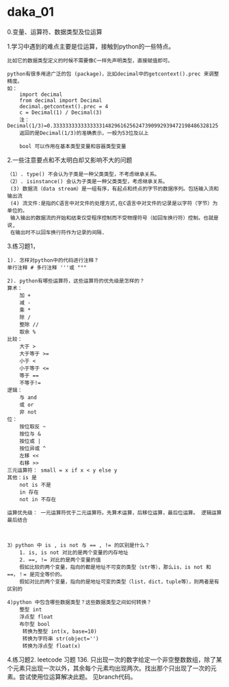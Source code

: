 # daka_01
0.变量、运算符、数据类型及位运算

1.学习中遇到的难点主要是位运算，接触到python的一些特点。

    比如它的数据类型定义的时候不需要像C一样先声明类型，直接赋值即可。

    python有很多用途广泛的包 (package)，比如decimal中的getcontext().prec 来调整精度。
    如：
        import decimal
        from decimal import Decimal
        decimal.getcontext().prec = 4
        c = Decimal(1) / Decimal(3)
        注：Decimal(1/3)=0.333333333333333314829616256247390992939472198486328125
        返回的是Decimal(1/3)的准确表示，一般为53位及以上

        bool 可以作用在基本类型变量和容器类型变量

    
2.一些注意要点和不太明白却又影响不大的问题

    （1）. type() 不会认为子类是一种父类类型，不考虑继承关系。
    （2）. isinstance() 会认为子类是一种父类类型，考虑继承关系。
     (3) 数据流（data stream）是一组有序，有起点和终点的字节的数据序列。包括输入流和输出流
     (4) 流文件:是指的C语言中对文件的处理方式,在C语言中对文件的记录是以字符（字节）为单位的。
     输入输出的数据流的开始和结束仅受程序控制而不受物理符号（如回车换行符）控制。也就是说,
     在输出时不以回车换行符作为记录的间隔.

3.练习题1，

    1). 怎样对python中的代码进行注释？
    单行注释 # 多行注释 '''或 """

    2). python有哪些运算符，这些运算符的优先级是怎样的？
    算术：
        加 + 
        减 -
        乘 *
        除 /
        整除 //
        取余 %
    比较：
        大于 > 
        大于等于 >= 
        小于 < 
        小于等于 <=
        等于 == 
        不等于!=  
    逻辑：
        与 and
        或 or
        非 not
    位：
        按位取反 ~
        按位与 & 
        按位或 | 
        按位异或 ^ 
        左移 << 
        右移 >> 
    三元运算符： small = x if x < y else y
    其他：is 是 
        not is 不是 
        in 存在 
        not in 不存在

    运算优先级： 一元运算符优于二元运算符。先算术运算，后移位运算，最后位运算。 逻辑运算最后结合



    3）python 中 is , is not 与 == , != 的区别是什么？
        1. is, is not 对比的是两个变量的内存地址
        2. ==, != 对比的是两个变量的值
        假如比较的两个变量，指向的都是地址不可变的类型（str等），那么is，is not 和 ==，！= 是完全等价的。
        假如对比的两个变量，指向的是地址可变的类型（list，dict，tuple等），则两者是有区别的

    4)python 中包含哪些数据类型？这些数据类型之间如何转换？
        整型 int
        浮点型 float
        布尔型 bool
         转换为整型 int(x, base=10)
         转换为字符串 str(object='')
         转换为浮点型 float(x)

4.练习题2.
    leetcode 习题 136.
    只出现一次的数字给定一个非空整数数组，除了某个元素只出现一次以外，其余每个元素均出现两次。找出那个只出现了一次的元
    素。尝试使用位运算解决此题。
    见branch代码。
